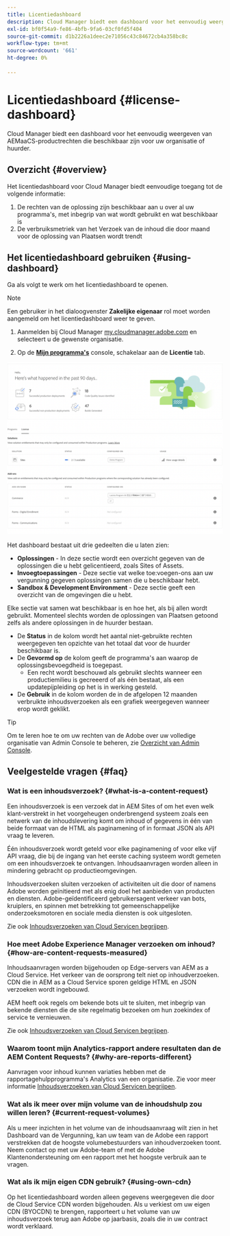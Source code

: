 ```yaml
---
title: Licentiedashboard
description: Cloud Manager biedt een dashboard voor het eenvoudig weergeven van AEMaaCS-productrechten die beschikbaar zijn voor uw organisatie of huurder.
exl-id: bf0f54a9-fe86-4bfb-9fa6-03cf0fd5f404
source-git-commit: d1b2226a1deec2e71056c43c84672cb4a358bc8c
workflow-type: tm+mt
source-wordcount: '661'
ht-degree: 0%

---
```


# Licentiedashboard {#license-dashboard}

Cloud Manager biedt een dashboard voor het eenvoudig weergeven van AEMaaCS-productrechten die beschikbaar zijn voor uw organisatie of huurder.

## Overzicht {#overview}

Het licentiedashboard voor Cloud Manager biedt eenvoudige toegang tot de volgende informatie:

1. De rechten van de oplossing zijn beschikbaar aan u over al uw programma&#39;s, met inbegrip van wat wordt gebruikt en wat beschikbaar is
1. De verbruiksmetriek van het Verzoek van de inhoud die door maand voor de oplossing van Plaatsen wordt trendt

## Het licentiedashboard gebruiken {#using-dashboard}

Ga als volgt te werk om het licentiedashboard te openen.

>[!NOTE]
>
>Een gebruiker in het dialoogvenster **Zakelijke eigenaar** rol moet worden aangemeld om het licentiedashboard weer te geven.

1. Aanmelden bij Cloud Manager [my.cloudmanager.adobe.com](https://my.cloudmanager.adobe.com/) en selecteert u de gewenste organisatie.

1. Op de **[Mijn programma&#39;s](/help/implementing/cloud-manager/navigation.md#my-programs)** console, schakelaar aan de **Licentie** tab.

![Licentiedashboard](assets/license-dashboard.png)

Het dashboard bestaat uit drie gedeelten die u laten zien:

* **Oplossingen** - In deze sectie wordt een overzicht gegeven van de oplossingen die u hebt gelicentieerd, zoals Sites of Assets.
* **Invoegtoepassingen** - Deze sectie vat welke toe:voegen-ons aan uw vergunning gegeven oplossingen samen die u beschikbaar hebt.
* **Sandbox &amp; Development Environment** - Deze sectie geeft een overzicht van de omgevingen die u hebt.

Elke sectie vat samen wat beschikbaar is en hoe het, als bij allen wordt gebruikt. Momenteel slechts worden de oplossingen van Plaatsen getoond zelfs als andere oplossingen in de huurder bestaan.

* De **Status** in de kolom wordt het aantal niet-gebruikte rechten weergegeven ten opzichte van het totaal dat voor de huurder beschikbaar is.
* De **Gevormd op** de kolom geeft de programma&#39;s aan waarop de oplossingsbevoegdheid is toegepast.
   * Een recht wordt beschouwd als gebruikt slechts wanneer een productiemilieu is gecreeerd of als één bestaat, als een updatepijpleiding op het is in werking gesteld.
* De **Gebruik** in de kolom worden de in de afgelopen 12 maanden verbruikte inhoudsverzoeken als een grafiek weergegeven wanneer erop wordt geklikt.

>[!TIP]
>
>Om te leren hoe te om uw rechten van de Adobe over uw volledige organisatie van Admin Console te beheren, zie [Overzicht van Admin Console](https://helpx.adobe.com/nl/enterprise/using/admin-console.html).

## Veelgestelde vragen {#faq}

### Wat is een inhoudsverzoek? {#what-is-a-content-request}

Een inhoudsverzoek is een verzoek dat in AEM Sites of om het even welk klant-verstrekt in het voorgeheugen onderbrengend systeem zoals een netwerk van de inhoudslevering komt om inhoud of gegevens in één van beide formaat van de HTML als paginamening of in formaat JSON als API vraag te leveren.

Één inhoudsverzoek wordt geteld voor elke paginamening of voor elke vijf API vraag, die bij de ingang van het eerste caching systeem wordt gemeten om een inhoudsverzoek te ontvangen. Inhoudsaanvragen worden alleen in mindering gebracht op productieomgevingen.

Inhoudsverzoeken sluiten verzoeken of activiteiten uit die door of namens Adobe worden geïnitieerd met als enig doel het aanbieden van producten en diensten. Adobe-geïdentificeerd gebruikersagent verkeer van bots, kruiplers, en spinnen met betrekking tot gemeenschappelijke onderzoeksmotoren en sociale media diensten is ook uitgesloten.

Zie ook [Inhoudsverzoeken van Cloud Servicen begrijpen](/help/implementing/cloud-manager/content-requests.md).

### Hoe meet Adobe Experience Manager verzoeken om inhoud? {#how-are-content-requests-measured}

Inhoudsaanvragen worden bijgehouden op Edge-servers van AEM as a Cloud Service. Het verkeer van de oorsprong telt niet op inhoudverzoeken. CDN die in AEM as a Cloud Service sporen geldige HTML en JSON verzoeken wordt ingebouwd.

AEM heeft ook regels om bekende bots uit te sluiten, met inbegrip van bekende diensten die de site regelmatig bezoeken om hun zoekindex of service te vernieuwen.

Zie ook [Inhoudsverzoeken van Cloud Servicen begrijpen](/help/implementing/cloud-manager/content-requests.md).

### Waarom toont mijn Analytics-rapport andere resultaten dan de AEM Content Requests? {#why-are-reports-different}

Aanvragen voor inhoud kunnen variaties hebben met de rapportagehulpprogramma&#39;s Analytics van een organisatie. Zie voor meer informatie [Inhoudsverzoeken van Cloud Servicen begrijpen](/help/implementing/cloud-manager/content-requests.md).

### Wat als ik meer over mijn volume van de inhoudshulp zou willen leren? {#current-request-volumes}

Als u meer inzichten in het volume van de inhoudsaanvraag wilt zien in het Dashboard van de Vergunning, kan uw team van de Adobe een rapport verstrekken dat de hoogste volumebestuurders van inhoudverzoeken toont. Neem contact op met uw Adobe-team of met de Adobe Klantenondersteuning om een rapport met het hoogste verbruik aan te vragen.

### Wat als ik mijn eigen CDN gebruik? {#using-own-cdn}

Op het licentiedashboard worden alleen gegevens weergegeven die door de Cloud Service CDN worden bijgehouden. Als u verkiest om uw eigen CDN (BYOCDN) te brengen, rapporteert u het volume van uw inhoudsverzoek terug aan Adobe op jaarbasis, zoals die in uw contract wordt verklaard.
